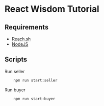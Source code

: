 # React Wisdom Tutorial

## Requirements
* [Reach.sh](https://docs.reach.sh/quickstart/#quickstart)
* [NodeJS](https://nodejs.org)

## Scripts

Run seller
```bash
    npm run start:seller
```

Run buyer
```bash
    npm run start:buyer 
```